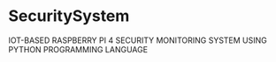# SecuritySystem
IOT-BASED RASPBERRY PI 4 SECURITY MONITORING SYSTEM USING PYTHON PROGRAMMING LANGUAGE
